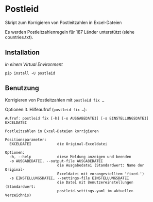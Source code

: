 # Postleid

Skript zum Korrigieren von Postleitzahlen in Excel-Dateien

Es werden Postleitzahlenregeln für 187 Länder unterstützt
(siehe countries.txt).

## Installation

_in einem Virtual Environment_

```
pip install -U postleid
```

## Benutzung

Korrigieren von Postleitzahlen mit `postleid fix …`

Optionen lt. Hilfeaufruf (`postleid fix …`):

```
Aufruf: postleid fix [-h] [-o AUSGABEDATEI] [-s EINSTELLUNGSDATEI] EXCELDATEI

Postleitzahlen in Excel-Dateien korrigieren

Positionsparameter:
  EXCELDATEI            die Original-Exceldatei

Optionen:
  -h, --help            diese Meldung anzeigen und beenden
  -o AUSGABEDATEI, --output-file AUSGABEDATEI
                        die Ausgabedatei (Standardwert: Name der Original-
                        Exceldatei mit vorangestelltem 'fixed-')
  -s EINSTELLUNGSDATEI, --settings-file EINSTELLUNGSDATEI
                        die Datei mit Benutzereinstellungen (Standardwert:
                        postleid-settings.yaml im aktuellen Verzeichnis)

```
